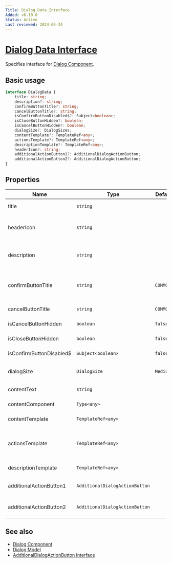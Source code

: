 ```yaml
---
Title: Dialog Data Interface
Added: v6.10.0
Status: Active
Last reviewed: 2024-05-24
---
```


# [Dialog Data Interface](../../../lib/content-services/src/lib/dialogs/dialog/dialog-data.interface.ts "Defined in dialog-data.interface.ts")

Specifies interface for [Dialog Component](../dialogs/dialog.md).

## Basic usage

```ts
interface DialogData {
    title: string;
    description?: string;
    confirmButtonTitle?: string;
    cancelButtonTitle?: string;
    isConfirmButtonDisabled$?: Subject<boolean>;
    isCloseButtonHidden?: boolean;
    isCancelButtonHidden?: boolean;
    dialogSize?: DialogSizes;
    contentTemplate?: TemplateRef<any>;
    actionsTemplate?: TemplateRef<any>;
    descriptionTemplate?: TemplateRef<any>;
    headerIcon?: string;
    additionalActionButton1?: AdditionalDialogActionButton;
    additionalActionButton2?: AdditionalDialogActionButton;
}
```

## Properties

| Name | Type | Default value | Description |
| ---- | ---- | ------------- | ----------- |
| title | `string` |    | It will be placed in the dialog title section. |
| headerIcon | `string` |    | It will be placed in header section. Should be used with Alert dialogs. (optional) |
| description | `string` |    | It will be placed first in the dialog content section. Non-scrollable content. (optional) |
| confirmButtonTitle | `string` | `COMMON.APPLY` | Confirmation action. After this, the dialog is closed and the `isConfirmButtonDisabled$` is set to `true`. (optional) |
| cancelButtonTitle | `string` | `COMMON.CANCEL` | Cancellation action. After this, the dialog is closed |
| isCancelButtonHidden | `boolean` | `false` | Toggles cancel button visibility. (optional) |
| isCloseButtonHidden | `boolean` | `false` | Toggles close button visibility. (optional) |
| isConfirmButtonDisabled$ | `Subject<boolean>` | `false` | Toggles confirm button disability. (optional) |
| dialogSize | `DialogSize` | `Medium` | Set dialog size. Can be `Large`, `Medium`, `Alert`. (optional) |
| contentText | `string` |    | Inserts a content text. (optional) |
| contentComponent | `Type<any>` |    | Inserts a content component. (optional) |
| contentTemplate | `TemplateRef<any>` |    | Inserts a content template. (optional) |
| actionsTemplate | `TemplateRef<any>` |    | Inserts a template styled on the left. Should be used for additional `mat-button` style buttons. (optional) |
| descriptionTemplate | `TemplateRef<any>` |    | Inserts a description template. (optional) |
| additionalActionButton1 | `AdditionalDialogActionButton` |    | Inserts an additional button into the action bar on the left. (optional) |
| additionalActionButton2 | `AdditionalDialogActionButton` |    | Inserts an additional button into the action bar on the left. (optional) |

## See also

- [Dialog Component](../dialogs/dialog.md)
- [Dialog Model](../models/dialog.model.md)
- [AdditionalDialogActionButton Interface](./additional-dialog-action-button.md)
